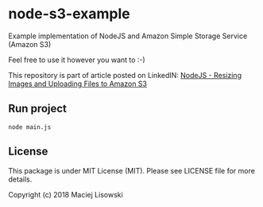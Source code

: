# node-s3-example
Example implementation of NodeJS and Amazon Simple Storage Service  (Amazon S3)

Feel free to use it however you want to :-)

This repository is part of article posted on LinkedIN: [NodeJS - Resizing Images and Uploading Files to Amazon S3](https://www.linkedin.com/pulse/nodejs-resizing-images-uploading-files-amazons3-mac-lisowski)

## Run project
```
node main.js
```

## License

This package is under MIT License (MIT). Please see LICENSE file for more details.

Copyright (c) 2018 Maciej Lisowski
